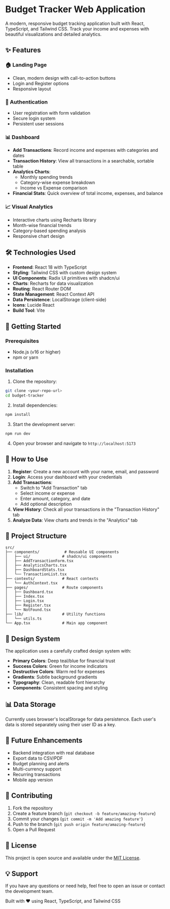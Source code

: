 # Budget Tracker Web Application

A modern, responsive budget tracking application built with React, TypeScript, and Tailwind CSS. Track your income and expenses with beautiful visualizations and detailed analytics.

## ✨ Features

### 🏠 Landing Page
- Clean, modern design with call-to-action buttons
- Login and Register options
- Responsive layout

### 🔐 Authentication
- User registration with form validation
- Secure login system
- Persistent user sessions

### 📊 Dashboard
- **Add Transactions**: Record income and expenses with categories and dates
- **Transaction History**: View all transactions in a searchable, sortable table
- **Analytics Charts**: 
  - Monthly spending trends
  - Category-wise expense breakdown
  - Income vs Expense comparison
- **Financial Stats**: Quick overview of total income, expenses, and balance

### 📈 Visual Analytics
- Interactive charts using Recharts library
- Month-wise financial trends
- Category-based spending analysis
- Responsive chart design

## 🛠️ Technologies Used

- **Frontend**: React 18 with TypeScript
- **Styling**: Tailwind CSS with custom design system
- **UI Components**: Radix UI primitives with shadcn/ui
- **Charts**: Recharts for data visualization
- **Routing**: React Router DOM
- **State Management**: React Context API
- **Data Persistence**: LocalStorage (client-side)
- **Icons**: Lucide React
- **Build Tool**: Vite

## 🚀 Getting Started

### Prerequisites
- Node.js (v16 or higher)
- npm or yarn

### Installation

1. Clone the repository:
```bash
git clone <your-repo-url>
cd budget-tracker
```

2. Install dependencies:
```bash
npm install
```

3. Start the development server:
```bash
npm run dev
```

4. Open your browser and navigate to `http://localhost:5173`

## 📱 How to Use

1. **Register**: Create a new account with your name, email, and password
2. **Login**: Access your dashboard with your credentials
3. **Add Transactions**: 
   - Switch to "Add Transaction" tab
   - Select income or expense
   - Enter amount, category, and date
   - Add optional description
4. **View History**: Check all your transactions in the "Transaction History" tab
5. **Analyze Data**: View charts and trends in the "Analytics" tab

## 📁 Project Structure

```
src/
├── components/           # Reusable UI components
│   ├── ui/              # shadcn/ui components
│   ├── AddTransactionForm.tsx
│   ├── AnalyticsCharts.tsx
│   ├── DashboardStats.tsx
│   └── TransactionList.tsx
├── contexts/            # React contexts
│   └── AuthContext.tsx
├── pages/               # Route components
│   ├── Dashboard.tsx
│   ├── Index.tsx
│   ├── Login.tsx
│   ├── Register.tsx
│   └── NotFound.tsx
├── lib/                 # Utility functions
│   └── utils.ts
└── App.tsx              # Main app component
```

## 🎨 Design System

The application uses a carefully crafted design system with:
- **Primary Colors**: Deep teal/blue for financial trust
- **Success Colors**: Green for income indicators
- **Destructive Colors**: Warm red for expenses
- **Gradients**: Subtle background gradients
- **Typography**: Clean, readable font hierarchy
- **Components**: Consistent spacing and styling

## 📊 Data Storage

Currently uses browser's localStorage for data persistence. Each user's data is stored separately using their user ID as a key.

## 🔮 Future Enhancements

- Backend integration with real database
- Export data to CSV/PDF
- Budget planning and alerts
- Multi-currency support
- Recurring transactions
- Mobile app version

## 🤝 Contributing

1. Fork the repository
2. Create a feature branch (`git checkout -b feature/amazing-feature`)
3. Commit your changes (`git commit -m 'Add amazing feature'`)
4. Push to the branch (`git push origin feature/amazing-feature`)
5. Open a Pull Request

## 📄 License

This project is open source and available under the [MIT License](LICENSE).

## 💡 Support

If you have any questions or need help, feel free to open an issue or contact the development team.

Built with ❤️ using React, TypeScript, and Tailwind CSS
